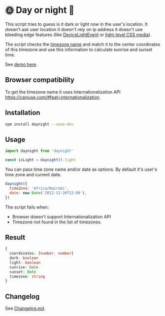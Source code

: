 # 🌞 Day or night 🌚

This script tries to guess is it dark or light now in the user's location. It doesn't ask user location it doesn't rely on ip address it doesn't use bleeding edge features (like [DeviceLightEvent](https://developer.mozilla.org/en-US/docs/Web/API/DeviceLightEvent/Using_light_sensors) or [light-level CSS media](https://developer.mozilla.org/en-US/docs/Web/CSS/@media/light-level)).

The script checks the [timezone name](https://en.wikipedia.org/wiki/List_of_tz_database_time_zones) and match it to the center coordinates of this timezone and use this information to calculate sunrise and sunset time.

See [demo here](https://romanyanke.github.io/daynight/).

## Browser compatibility

To get the timezone name it uses Internationalization API https://caniuse.com/#feat=internationalization.

## Installation

```sh
npm install daynight --save-dev
```

## Usage

```js
import daynight from 'daynight'

const isLight = daynight().light
```

You can pass time zone name and/or date as options. By default it's user's time zone and current date.

```js
daynight({
  timeZone: 'Africa/Nairobi',
  date: new Date('2012-12-20T12:00'),
})
```

The script fails when:

- Browser doesn't support Internationalization API
- Timezone not found in the list of timezones.

## Result

```typescript
{
  coordinates: [number, number]
  dark: boolean
  light: boolean
  sunrise: Date
  sunset: Date
  timezone: string
}
```

## Changelog

See [Changelog.md](CHANGELOG.md).
